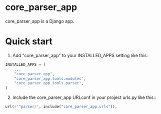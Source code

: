 # core_parser_app

core_parser_app is a Django app.

# Quick start

1. Add "core_parser_app" to your INSTALLED_APPS setting like this:

```python
INSTALLED_APPS = [
    ...
    "core_parser_app",
    "core_parser_app.tools.modules", 
    "core_parser_app.tools.parser", 
]
```

2. Include the core_parser_app URLconf in your project urls.py like this::

```python
url(r'^parser/', include("core_parser_app.urls")),
```